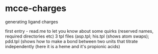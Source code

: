 mcce-charges
============

generating ligand charges

first entry - read.me to let you know about some quirks (reserved names, required directories etc)
3 tpl files (asp.tpl; his.tpl (shows atom swaps); pdd.tpl (shows how to make a bond between two units that titrate independently (here it is a heme and it's propionic acids)
